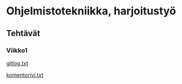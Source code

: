 # Ohjelmistotekniikka, harjoitustyö
## Tehtävät
### Viikko1
[gitlog.txt](laskarit/viikko1/gitlog.txt)

[komentorivi.txt](laskarit/viikko1/komentorivi.txt)
